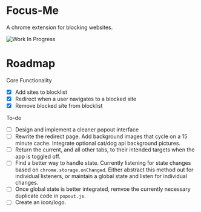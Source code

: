 # Focus-Me
A chrome extension for blocking websites.

![Work In Progress](https://i.imgur.com/PRaPUTE.png)

# Roadmap

Core Functionality
- [x] Add sites to blocklist
- [x] Redirect when a user navigates to a blocked site
- [x] Remove blocked site from blocklist

To-do
- [ ] Design and implement a cleaner popout interface
- [ ] Rewrite the redirect page. Add background images that cycle on a 15 minute cache. Integrate optional cat/dog api background pictures.
- [ ] Return the current, and all other tabs, to their intended targets when the app is toggled off.
- [ ] Find a better way to handle state. Currently listening for state changes based on `chrome.storage.onChanged`. Either abstract this method out for individual listeners, or maintain a global state and listen for individual changes.
- [ ] Once global state is better integrated, remvoe the currently necessary duplicate code in `popout.js`. 
- [ ] Create an icon/logo.
